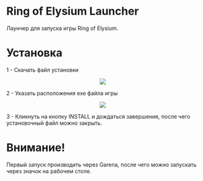 # Ring of Elysium Launcher
Лаунчер для запуска игры Ring of Elysium.

# Установка
1 - Скачать файл установки 
<p align="center"> <img src="https://github.com/RoBit666/Ring-of-Elysium-Launcher/raw/master/TutorialImages/Install_Step_1.png"> </p

2 - Указать расположения exe файла игры
<p align="center"> <img src="https://github.com/RoBit666/Ring-of-Elysium-Launcher/raw/master/TutorialImages/Install_Step_2.png"> </p>

3 - Кликнуть на кнопку INSTALL и дождаться завершения, после чего установочный файл можно закрыть.

# Внимание!
Первый запуск производить через Garena, после чего можно запускать через значок на рабочем столе.
